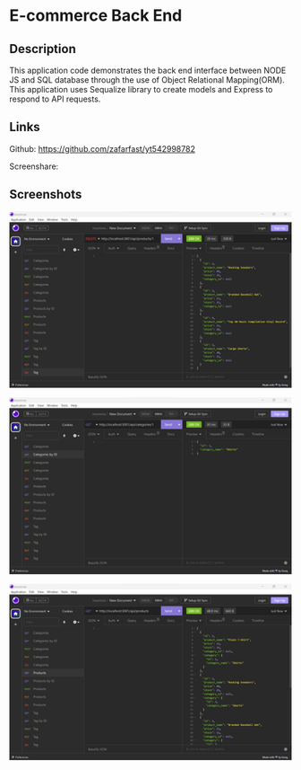# E-commerce Back End

## Description

This application code demonstrates the back end interface between NODE JS and SQL database through the use of Object Relational Mapping(ORM). This application uses Sequalize library to create models and Express to respond to API requests.

## Links

Github: https://github.com/zafarfast/yt542998782

Screenshare: 

## Screenshots

![screenshot](assets/images/screenshot_delete_tag.jpg)

![screenshot](assets/images/screenshot_get_category_by_id.jpg)

![screenshot](assets/images/screenshot_get_products.jpg)

